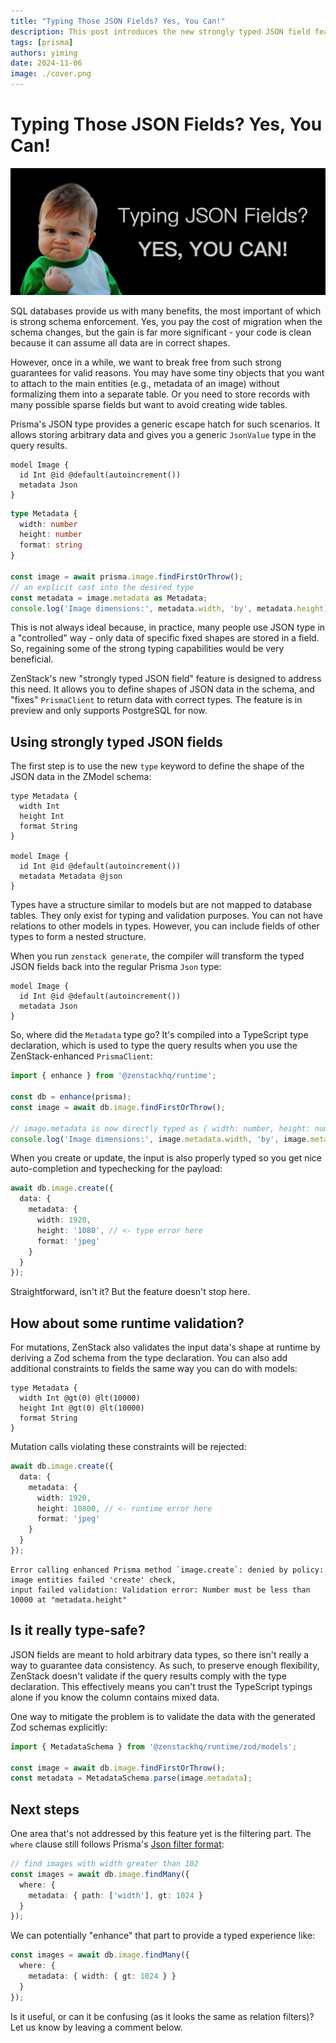 ```yaml
---
title: "Typing Those JSON Fields? Yes, You Can!"
description: This post introduces the new strongly typed JSON field feature in ZenStack.
tags: [prisma]
authors: yiming
date: 2024-11-06
image: ./cover.png
---
```


# Typing Those JSON Fields? Yes, You Can!

![Cover Image](cover.png)

SQL databases provide us with many benefits, the most important of which is strong schema enforcement. Yes, you pay the cost of migration when the schema changes, but the gain is far more significant - your code is clean because it can assume all data are in correct shapes.

However, once in a while, we want to break free from such strong guarantees for valid reasons. You may have some tiny objects that you want to attach to the main entities (e.g., metadata of an image) without formalizing them into a separate table. Or you need to store records with many possible sparse fields but want to avoid creating wide tables.

Prisma's JSON type provides a generic escape hatch for such scenarios. It allows storing arbitrary data and gives you a generic `JsonValue` type in the query results.

```zmodel title="schema.prisma"
model Image {
  id Int @id @default(autoincrement())
  metadata Json
}
```

```ts title="main.ts"
type Metadata {
  width: number
  height: number
  format: string
}

const image = await prisma.image.findFirstOrThrow();
// an explicit cast into the desired type
const metadata = image.metadata as Metadata;
console.log('Image dimensions:', metadata.width, 'by', metadata.height);
```

This is not always ideal because, in practice, many people use JSON type in a "controlled" way - only data of specific fixed shapes are stored in a field. So, regaining some of the strong typing capabilities would be very beneficial.

ZenStack's new "strongly typed JSON field" feature is designed to address this need. It allows you to define shapes of JSON data in the schema, and "fixes" `PrismaClient` to return data with correct types. The feature is in preview and only supports PostgreSQL for now.

## Using strongly typed JSON fields

The first step is to use the new `type` keyword to define the shape of the JSON data in the ZModel schema:

```zmodel title="schema.zmodel"
type Metadata {
  width Int
  height Int
  format String
}

model Image {
  id Int @id @default(autoincrement())
  metadata Metadata @json
}
```

Types have a structure similar to models but are not mapped to database tables. They only exist for typing and validation purposes. You can not have relations to other models in types. However, you can include fields of other types to form a nested structure.

When you run `zenstack generate`, the compiler will transform the typed JSON fields back into the regular Prisma `Json` type:

```zmodel title="schema.prisma"
model Image {
  id Int @id @default(autoincrement())
  metadata Json
}
```

So, where did the `Metadata` type go? It's compiled into a TypeScript type declaration, which is used to type the query results when you use the ZenStack-enhanced `PrismaClient`:

```ts title="main.ts"
import { enhance } from '@zenstackhq/runtime';

const db = enhance(prisma);
const image = await db.image.findFirstOrThrow();

// image.metadata is now directly typed as { width: number, height: number, format: string }
console.log('Image dimensions:', image.metadata.width, 'by', image.metadata.height);
```

When you create or update, the input is also properly typed so you get nice auto-completion and typechecking for the payload:

```ts title="main.ts"
await db.image.create({
  data: {
    metadata: {
      width: 1920,
      height: '1080', // <- type error here
      format: 'jpeg'
    }
  }
});
```

Straightforward, isn't it? But the feature doesn't stop here.

## How about some runtime validation?

For mutations, ZenStack also validates the input data's shape at runtime by deriving a Zod schema from the type declaration. You can also add additional constraints to fields the same way you can do with models:

```zmodel title="schema.zmodel"
type Metadata {
  width Int @gt(0) @lt(10000)
  height Int @gt(0) @lt(10000)
  format String
}
```

Mutation calls violating these constraints will be rejected:

```ts title="main.ts"
await db.image.create({
  data: {
    metadata: {
      width: 1920,
      height: 10800, // <- runtime error here
      format: 'jpeg'
    }
  }
});
```

```plain
Error calling enhanced Prisma method `image.create`: denied by policy: image entities failed 'create' check, 
input failed validation: Validation error: Number must be less than 10000 at "metadata.height"
```

## Is it really type-safe?

JSON fields are meant to hold arbitrary data types, so there isn't really a way to guarantee data consistency. As such, to preserve enough flexibility, ZenStack doesn't validate if the query results comply with the type declaration. This effectively means you can't trust the TypeScript typings alone if you know the column contains mixed data.

One way to mitigate the problem is to validate the data with the generated Zod schemas explicitly:

```ts
import { MetadataSchema } from '@zenstackhq/runtime/zod/models';

const image = await db.image.findFirstOrThrow();
const metadata = MetadataSchema.parse(image.metadata);
```

## Next steps

One area that's not addressed by this feature yet is the filtering part. The `where` clause still follows Prisma's [Json filter format](https://www.prisma.io/docs/orm/prisma-client/special-fields-and-types/working-with-json-fields#filter-on-a-json-field-simple):

```ts title="main.ts"
// find images with width greater than 102
const images = await db.image.findMany({
  where: {
    metadata: { path: ['width'], gt: 1024 }
  }
});
```

We can potentially "enhance" that part to provide a typed experience like:

```ts title="main.ts"
const images = await db.image.findMany({
  where: {
    metadata: { width: { gt: 1024 } }
  }
});
```

Is it useful, or can it be confusing (as it looks the same as relation filters)? Let us know by leaving a comment below.
